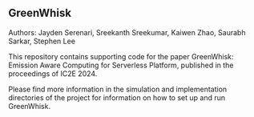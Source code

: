 ## GreenWhisk
Authors: Jayden Serenari, Sreekanth Sreekumar, Kaiwen Zhao, Saurabh Sarkar, Stephen Lee

This repository contains supporting code for the paper GreenWhisk: Emission Aware Computing for Serverless Platform, published in the proceedings of IC2E 2024.

Please find more information in the simulation and implementation directories of the project for information on how to set up and run GreenWhisk.

